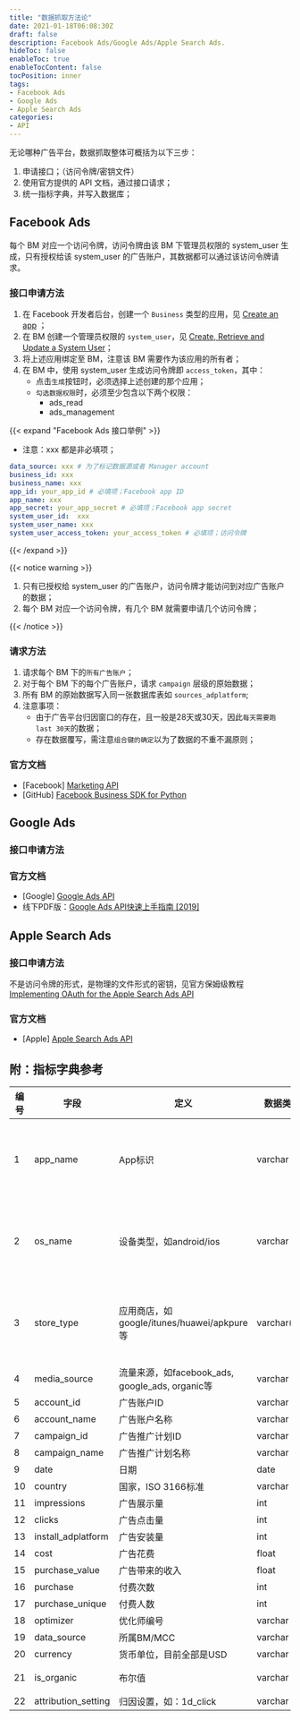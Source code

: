 ```yaml
---
title: "数据抓取方法论"
date: 2021-01-18T06:08:30Z
draft: false
description: Facebook Ads/Google Ads/Apple Search Ads.
hideToc: false
enableToc: true
enableTocContent: false
tocPosition: inner
tags:
- Facebook Ads
- Google Ads
- Apple Search Ads
categories:
- API
---
```


无论哪种广告平台，数据抓取整体可概括为以下三步：

1. 申请接口；（访问令牌/密钥文件）
2. 使用官方提供的 API 文档，通过接口请求；
3. 统一指标字典，并写入数据库；

## Facebook Ads

每个 BM 对应一个访问令牌，访问令牌由该 BM 下管理员权限的 system_user 生成，只有授权给该 system_user 的广告账户，其数据都可以通过该访问令牌请求。

### 接口申请方法

1. 在 Facebook 开发者后台，创建一个 `Business` 类型的应用，见 [Create an app](https://developers.facebook.com/apps/creation/) ；
2. 在 BM 创建一个管理员权限的 `system_user`，见 [Create, Retrieve and Update a System User](https://developers.facebook.com/docs/marketing-api/system-users/create-retrieve-update)；
3. 将上述应用绑定至 BM，注意该 BM 需要作为该应用的所有者；
4. 在 BM 中，使用 system_user 生成访问令牌即 `access_token`，其中：
   - 点击`生成`按钮时，必须选择上述创建的那个应用； 
   - `勾选数据权限`时，必须至少包含以下两个权限：
     - ads_read
     - ads_management

{{< expand "Facebook Ads 接口举例" >}}

- 注意：xxx 都是非必填项；

```yaml
data_source: xxx # 为了标记数据源或者 Manager account  
business_id: xxx     
business_name: xxx  
app_id: your_app_id # 必填项；Facebook app ID      
app_name: xxx     
app_secret: your_app_secret # 必填项；Facebook app secret 
system_user_id:  xxx    
system_user_name: xxx 
system_user_access_token: your_access_token # 必填项；访问令牌
```

{{< /expand >}}

{{< notice warning >}}

1. 只有已授权给 system_user 的广告账户，访问令牌才能访问到对应广告账户的数据；
2. 每个 BM 对应一个访问令牌，有几个 BM 就需要申请几个访问令牌；

{{< /notice >}}

### 请求方法

1. 请求每个 BM 下的`所有广告账户`；
2. 对于每个 BM 下的每个广告账户，请求 `campaign` 层级的原始数据；
3. 所有 BM 的原始数据写入同一张数据库表如 `sources_adplatform`;
4. 注意事项：
   - 由于广告平台归因窗口的存在，且一般是28天或30天，因此`每天需要跑last 30天`的数据；
   - 存在数据覆写，需注意`组合键的确定`以为了数据的不重不漏原则；

### 官方文档

- [Facebook] [Marketing API](https://developers.facebook.com/docs/marketing-apis)
- [GitHub] [Facebook Business SDK for Python](https://github.com/facebook/facebook-python-business-sdk)

## Google Ads

### 接口申请方法



### 官方文档

- [Google] [Google Ads API](https://developers.google.com/google-ads/api/docs/first-call/overview?hl=en)
- 线下PDF版：<a href="https://mollywangup.com/pdf/Google%20Ads%20API%E5%BF%AB%E9%80%9F%E4%B8%8A%E6%89%8B%E6%8C%87%E5%8D%97%20%5B2019%5D.pdf" target="_blank">Google Ads API快速上手指南 [2019]</a>


## Apple Search Ads

### 接口申请方法

不是访问令牌的形式，是物理的文件形式的密钥，见官方保姆级教程 [Implementing OAuth for the Apple Search Ads API](https://developer.apple.com/documentation/apple_search_ads/implementing_oauth_for_the_apple_search_ads_api)

### 官方文档

- [Apple] [Apple Search Ads API](https://developer.apple.com/documentation/apple_search_ads)

## 附：指标字典参考

| 编号  | 字段 | 定义 | 数据类型 | 数据来源 |
| --- | --- | --- | --- | --- |
| 1 | app_name | App标识 | varchar | 通过AdSet层级的AdPromotedObject对象的object_store_url或者application_id间接获得 |
| 2 | os_name | 设备类型，如android/ios | varchar  | 通过AdSet层级的AdPromotedObject对象的object_store_url或者application_id间接获得 |
| 3 | store_type | 应用商店，如google/itunes/huawei/apkpure等 | varchar(10) | 通过AdSet层级的AdPromotedObject对象的object_store_url或者application_id间接获得 |
| 4 | media_source | 流量来源，如facebook_ads, google_ads, organic等 | varchar | 通过请求时的access_token确定 |
| 5 | account_id | 广告账户ID | varchar | API |
| 6 | account_name | 广告账户名称 | varchar | API |
| 7 | campaign_id | 广告推广计划ID | varchar | API |
| 8 | campaign_name | 广告推广计划名称 | varchar | API |
| 9 | date | 日期 | date | API |
| 10 | country | 国家，ISO 3166标准 | varchar | API |
| 11 | impressions | 广告展示量 | int | API |
| 12 | clicks | 广告点击量 | int | API |
| 13 | install_adplatform | 广告安装量 | int | API |
| 14 | cost | 广告花费 | float | API |
| 15 | purchase_value | 广告带来的收入 | float | API | 
| 16 | purchase | 付费次数 | int | API | 
| 17 | purchase_unique | 付费人数 | int | API | 
| 18 | optimizer | 优化师编号 | varchar | 通过正则 |
| 19 | data_source | 所属BM/MCC | varchar | 通过 Token 配置 |
| 20 | currency | 货币单位，目前全部是USD | varchar | API |
| 21 | is_organic | 布尔值 | varchar | 通过maps.yaml中的映射关系确定 |
| 22 | attribution_setting | 归因设置，如：1d_click | varchar | API |